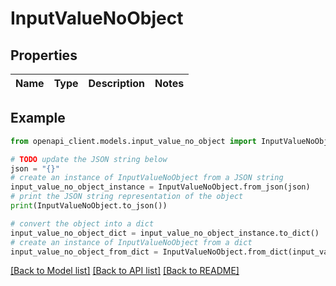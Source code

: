 # InputValueNoObject


## Properties

Name | Type | Description | Notes
------------ | ------------- | ------------- | -------------

## Example

```python
from openapi_client.models.input_value_no_object import InputValueNoObject

# TODO update the JSON string below
json = "{}"
# create an instance of InputValueNoObject from a JSON string
input_value_no_object_instance = InputValueNoObject.from_json(json)
# print the JSON string representation of the object
print(InputValueNoObject.to_json())

# convert the object into a dict
input_value_no_object_dict = input_value_no_object_instance.to_dict()
# create an instance of InputValueNoObject from a dict
input_value_no_object_from_dict = InputValueNoObject.from_dict(input_value_no_object_dict)
```
[[Back to Model list]](../README.md#documentation-for-models) [[Back to API list]](../README.md#documentation-for-api-endpoints) [[Back to README]](../README.md)


